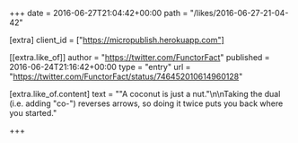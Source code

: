+++
date = 2016-06-27T21:04:42+00:00
path = "/likes/2016-06-27-21-04-42"

[extra]
client_id = ["https://micropublish.herokuapp.com"]

[[extra.like_of]]
author = "https://twitter.com/FunctorFact"
published = 2016-06-24T21:16:42+00:00
type = "entry"
url = "https://twitter.com/FunctorFact/status/746452010614960128"

[extra.like_of.content]
text = "\"A coconut is just a nut.\"\n\nTaking the dual (i.e. adding \"co-\") reverses arrows, so doing it twice puts you back where you started."

+++

